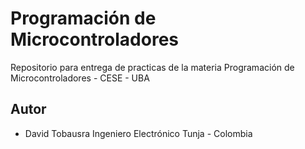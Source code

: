 # Programación de Microcontroladores

Repositorio para entrega de practicas de la materia Programación de Microcontroladores - CESE - UBA

## Autor

- David Tobausra
  Ingeniero Electrónico
  Tunja - Colombia 

